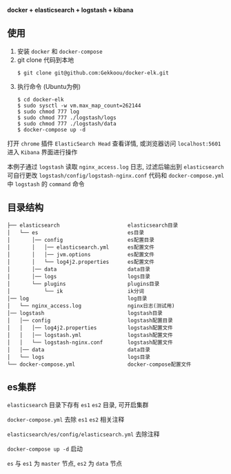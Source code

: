 
**docker + elasticsearch + logstash + kibana**


使用
----

1. 安装 `docker` 和 `docker-compose`
2. git clone 代码到本地
    ```
    $ git clone git@github.com:Gekkoou/docker-elk.git
    ```
3. 执行命令 (Ubuntu为例)
    ```
    $ cd docker-elk
    $ sudo sysctl -w vm.max_map_count=262144
    $ sudo chmod 777 log
    $ sudo chmod 777 ./logstash/logs
    $ sudo chmod 777 ./logstash/data
    $ docker-compose up -d
    ```

打开 `chrome` 插件 `ElasticSearch Head` 查看详情, 或浏览器访问 `localhost:5601` 进入 `Kibana` 界面进行操作

本例子通过 `logstash` 读取 `nginx_access.log` 日志, 过滤后输出到 `elasticsearch`
可自行更改 `logstash/config/logstash-nginx.conf` 代码和 `docker-compose.yml` 中 `logstash` 的 `command` 命令

目录结构
----

```
├── elasticsearch                      elasticsearch目录
│   └── es                             es目录
│       │── config                     es配置目录
│       │   │── elasticsearch.yml      es配置文件
│       │   │── jvm.options            es配置文件
│       │   └── log4j2.properties      es配置文件
│       │── data                       data目录
│       │── logs                       logs目录
│       └── plugins                    plugins目录
│           └── ik                     ik分词
│── log                                log目录
│   └── nginx_access.log               nginx日志(测试用)
│── logstash                           logstash目录
│   │── config                         logstash配置目录
│   │   │── log4j2.properties          logstash配置文件
│   │   │── logstash.yml               logstash配置文件
│   │   └── logstash-nginx.conf        logstash配置文件
│   │── data                           data目录
│   └── logs                           logs目录
└── docker-compose.yml                 docker-compose配置文件
```

es集群
----

`elasticsearch` 目录下存有 `es1` `es2` 目录, 可开启集群

`docker-compose.yml` 去除 `es1` `es2` 相关注释

`elasticsearch/es/config/elasticsearch.yml` 去除注释

`docker-compose up -d` 启动

`es` 与 `es1` 为 `master` 节点, `es2` 为 `data` 节点
